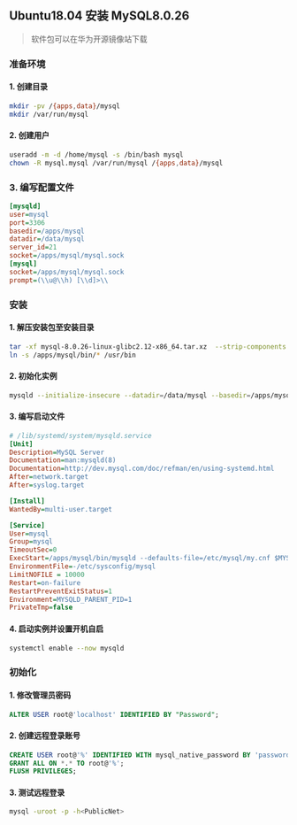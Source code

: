 ## Ubuntu18.04 安装 MySQL8.0.26
> 软件包可以在华为开源镜像站下载

### 准备环境
#### 1. 创建目录
``` bash
mkdir -pv /{apps,data}/mysql
mkdir /var/run/mysql
```
#### 2. 创建用户
``` bash
useradd -m -d /home/mysql -s /bin/bash mysql
chown -R mysql.mysql /var/run/mysql /{apps,data}/mysql
```
### 3. 编写配置文件
```ini
[mysqld]
user=mysql
port=3306
basedir=/apps/mysql
datadir=/data/mysql
server_id=21
socket=/apps/mysql/mysql.sock
[mysql]
socket=/apps/mysql/mysql.sock
prompt=(\\u@\\h) [\\d]>\\
``` 
### 安装
#### 1. 解压安装包至安装目录
``` bash
tar -xf mysql-8.0.26-linux-glibc2.12-x86_64.tar.xz  --strip-components 1  -C /apps/mysql/
ln -s /apps/mysql/bin/* /usr/bin
```

#### 2. 初始化实例
```bash
mysqld --initialize-insecure --datadir=/data/mysql --basedir=/apps/mysql --user=mysql 
```

#### 3. 编写启动文件
``` ini
# /lib/systemd/system/mysqld.service
[Unit]
Description=MySQL Server
Documentation=man:mysqld(8)
Documentation=http://dev.mysql.com/doc/refman/en/using-systemd.html
After=network.target
After=syslog.target

[Install]
WantedBy=multi-user.target

[Service]
User=mysql
Group=mysql
TimeoutSec=0
ExecStart=/apps/mysql/bin/mysqld --defaults-file=/etc/mysql/my.cnf $MYSQLD_OPTS
EnvironmentFile=-/etc/sysconfig/mysql
LimitNOFILE = 10000
Restart=on-failure
RestartPreventExitStatus=1
Environment=MYSQLD_PARENT_PID=1
PrivateTmp=false
```


#### 4. 启动实例并设置开机自启
``` bash
systemctl enable --now mysqld
```

### 初始化

#### 1. 修改管理员密码
``` sql
ALTER USER root@'localhost' IDENTIFIED BY "Password";
```

#### 2. 创建远程登录账号
``` sql
CREATE USER root@'%' IDENTIFIED WITH mysql_native_password BY 'password';
GRANT ALL ON *.* TO root@'%';
FLUSH PRIVILEGES;
```

#### 3. 测试远程登录
``` bash
mysql -uroot -p -h<PublicNet>
```
